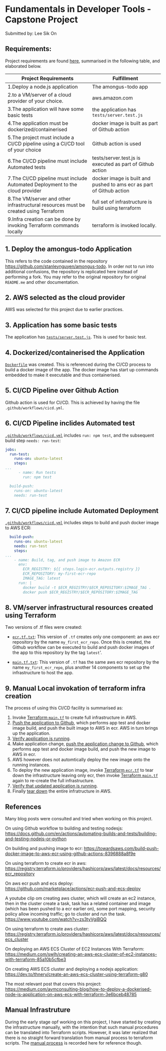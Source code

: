# Fundamentals in Developer Tools - Capstone Project

Submitted by: Lee Sik On

## Requirements:

Project requirements are found [here](https://docs.google.com/document/d/1E2c-eUrI4hmEM7X0IqdIMRrd132XpIDH/edit), summarised in the following table, 
and elaborated below.

Project Requirements                                                                | Fulfillment
------------------------------------------------------------------------------------|--------------------------------------------------------------------------
1.Deploy a node.js application                                                      | The amongus-todo app
2.to a VM/server of a cloud provider of your choice.                                | aws.amazon.com
3.The application will have some basic tests                                        | the application has `tests/server.test.js`
4.The application must be dockerized/containerised                                  | docker image is built as part of Github action
5.The project must include a CI/CD pipeline using a CI/CD tool of your choice       | Github action is used
6.The CI/CD pipeline must include Automated tests                                   | tests/server.test.js is executed as part of Github action
7.The CI/CD pipeline must include Automated Deployment to the cloud provider        | docker image is built and pushed to ams ecr as part of Github action
8.The VM/server and other infrastructural resources must be created using Terraform | full set of infrastructure is build using terraform
9.Infra creation can be done by invoking Terraform commands locally                 | terraform is invoked locally.


## 1. Deploy the amongus-todo Application

This refers to the code contained in the repository https://github.com/stanleynguyen/amongus-todo.  In order
not to run into additional confusions, the repository is replicated here instead of performing a fork. 
You may refer to the original repository for original `README.me` and other documentation.

## 2. AWS selected as the cloud provider

AWS was selected for this project due to earlier practices.

## 3. Application has some basic tests

The application has [`tests/server.test.js`](./tests/server.test.js).  This is used for basic test.

## 4. Dockerized/containerised the Application

[`Dockerfile`](./Dockerfile) was created.  This is referenced during the CI/CD process to build a docker image of the app.  The docker image has
start up commands embedded to make it executable and thus containerised.

## 5. CI/CD Pipeline over Github Action

Github action is used for CI/CD.  This is achieved by having the file `.github/workflows/cicd.yml`.
   
## 6. CI/CD Pipeline inclides Automated test

[`.github/workflows/cicd.yml`](./.github/workflows/cicd.yml) includes `run: npm test`, and the subsequent build step `needs: run-test`:

```yml
jobs:
  run-test:
    runs-on: ubuntu-latest
    steps:
...
      - name: Run tests
        run: npm test

  build-push:
    runs-on: ubuntu-latest
    needs: run-test
```

## 7. CI/CD pipeline include Automated Deployment

[`.github/workflows/cicd.yml`](./.github/workflows/cicd.yml) includes steps to build and push docker image to AWS ECR:

```yml
  build-push:
    runs-on: ubuntu-latest
    needs: run-test
    steps:
...
    - name: Build, tag, and push image to Amazon ECR
      env:
        ECR_REGISTRY: ${{ steps.login-ecr.outputs.registry }}
        ECR_REPOSITORY: my-first-ecr-repo
        IMAGE_TAG: latest
      run: |
        docker build -t $ECR_REGISTRY/$ECR_REPOSITORY:$IMAGE_TAG .
        docker push $ECR_REGISTRY/$ECR_REPOSITORY:$IMAGE_TAG
```

## 8. VM/server infrastructural resources created using Terraform

Two versions of .tf files were created:

- [`ecr.tf.txt`](./terraform/aws/ecr.tf.txt): This version of `.tf` creates only one component: an aws ecr repository by the name `my_first_ecr_repo`.  Once 
  this is created, the Github workflow can be executed to build and push docker images of the app to this repository by the tag `latest`'.
  
- [`main.tf.txt`](./terraform/aws/main.tf.txt): This version of `.tf` has the same aws ecr repository by the name `my_first_ecr_repo`, plus another 14 
  components to set up the infrastructure to host the app.

## 9. Manual Local invokation of terraform infra creation

The process of using this CI/CD facility is summarised as:
1. Invoke [Terraform `main.tf`](./demo1.md) to create full infrastructure in AWS.
2. [Push the application to Github](./github1.md), which performs app test and docker image build, and push the built image to AWS in ecr.  AWS in turn brings up the application.
3. [Verify application is running](./appver.md).
4. Make application change, [push the application change to Github](./github2.md), which performs app test and docker image build, and push the new image to AWS in ecr.
5. AWS however does not automtically deploy the new image onto the running instances.
6. To deploy the new application image, invoke [Terraform `ecr.tf`](./demo2.md) to tear down the infrastructure leaving only ecr, then invoke [Terraform `main.tf`](./demo3.md) again to re-create the full infrastructure.
7. [Verify that updated application is running](./appver2.md).
8. Finally [tear down](./teardown.md) the entire infratructure in AWS.


## References

Many blog posts were consulted and tried when working on this project.

On using Github workflow to building and testing nodesjs: https://docs.github.com/en/actions/automating-builds-and-tests/building-and-testing-nodejs-or-python

On building and pushing image to ecr: https://towardsaws.com/build-push-docker-image-to-aws-ecr-using-github-actions-8396888a8f9e

On using terraform to create ecr in aws: https://registry.terraform.io/providers/hashicorp/aws/latest/docs/resources/ecr_repository

On aws ecr push and ecs deploy: https://github.com/marketplace/actions/ecr-push-and-ecs-deploy

A youtube clip om creating aws cluster, which will create an ec2 instance, then in the cluster create a task, task has a related container and image 
(which has been pushed to a ecr earlier on), some port mapping, security policy allow incoming traffic; go to cluster and run the task. https://www.youtube.com/watch?v=zs3tyVgiBQQ

On using terraform to create aws cluster: https://registry.terraform.io/providers/hashicorp/aws/latest/docs/resources/ecs_cluster

On deploying an AWS ECS Cluster of EC2 Instances With Terraform: https://medium.com/swlh/creating-an-aws-ecs-cluster-of-ec2-instances-with-terraform-85a10b5cfbe3

On creating AWS ECS cluster and deploying a nodejs application: https://dev.to/thnery/create-an-aws-ecs-cluster-using-terraform-g80

The most relevant post that covers this project: https://medium.com/avmconsulting-blog/how-to-deploy-a-dockerised-node-js-application-on-aws-ecs-with-terraform-3e6bceb48785

## Manual Infrastruture

During the early stage opf working on this project, I have started by creating the infrastructure manually, with the intention that such manual procedures can be translated into Terraform scripts.
However, it was later realized that there is no straight forward translation from manual process to terraform scripts.  The [manual process](./manualinfra.md) is recorded here for reference though.